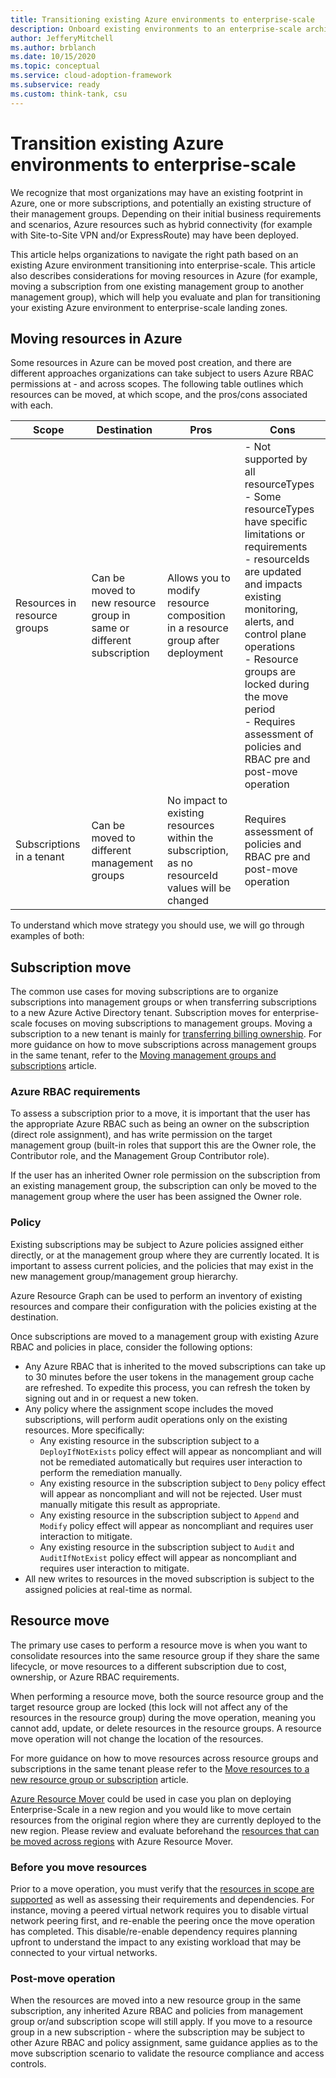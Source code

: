 ```yaml
---
title: Transitioning existing Azure environments to enterprise-scale
description: Onboard existing environments to an enterprise-scale architecture
author: JefferyMitchell
ms.author: brblanch
ms.date: 10/15/2020
ms.topic: conceptual
ms.service: cloud-adoption-framework
ms.subservice: ready
ms.custom: think-tank, csu
---
```


<!-- docutune:casing resourceType resourceTypes resourceId resourceIds -->

# Transition existing Azure environments to enterprise-scale

We recognize that most organizations may have an existing footprint in Azure, one or more subscriptions, and potentially an existing structure of their management groups. Depending on their initial business requirements and scenarios, Azure resources such as hybrid connectivity (for example with Site-to-Site VPN and/or ExpressRoute) may have been deployed.

This article helps organizations to navigate the right path based on an existing Azure environment transitioning into enterprise-scale. This article also describes considerations for moving resources in Azure (for example, moving a subscription from one existing management group to another management group), which will help you evaluate and plan for transitioning your existing Azure environment to enterprise-scale landing zones.

## Moving resources in Azure

Some resources in Azure can be moved post creation, and there are different approaches organizations can take subject to users Azure RBAC permissions at - and across scopes. The following table outlines which resources can be moved, at which scope, and the pros/cons associated with each.

| Scope | Destination | Pros | Cons |
|--|--|--|--|
| Resources in resource groups | Can be moved to new resource group in same or different subscription | Allows you to modify resource composition in a resource group after deployment | - Not supported by all resourceTypes <br> - Some resourceTypes have specific limitations or requirements <br> - resourceIds are updated and impacts existing monitoring, alerts, and control plane operations <br> - Resource groups are locked during the move period <br> - Requires assessment of policies and RBAC pre and post-move operation |
| Subscriptions in a tenant | Can be moved to different management groups | No impact to existing resources within the subscription, as no resourceId values will be changed | Requires assessment of policies and RBAC pre and post-move operation |

To understand which move strategy you should use, we will go through examples of both:

## Subscription move

The common use cases for moving subscriptions are to organize subscriptions into management groups or when transferring subscriptions to a new Azure Active Directory tenant. Subscription moves for enterprise-scale focuses on moving subscriptions to management groups. Moving a subscription to a new tenant is mainly for [transferring billing ownership](/azure/cost-management-billing/manage/billing-subscription-transfer). For more guidance on how to move subscriptions across management groups in the same tenant, refer to the [Moving management groups and subscriptions](/azure/governance/management-groups/manage#moving-management-groups-and-subscriptions) article.

### Azure RBAC requirements

To assess a subscription prior to a move, it is important that the user has the appropriate Azure RBAC such as being an owner on the subscription (direct role assignment), and has write permission on the target management group (built-in roles that support this are the Owner role, the Contributor role, and the Management Group Contributor role).

If the user has an inherited Owner role permission on the subscription from an existing management group, the subscription can only be moved to the management group where the user has been assigned the Owner role.

### Policy

Existing subscriptions may be subject to Azure policies assigned either directly, or at the management group where they are currently located. It is important to assess current policies, and the policies that may exist in the new management group/management group hierarchy.

Azure Resource Graph can be used to perform an inventory of existing resources and compare their configuration with the policies existing at the destination.

Once subscriptions are moved to a management group with existing Azure RBAC and policies in place, consider the following options:

- Any Azure RBAC that is inherited to the moved subscriptions can take up to 30 minutes before the user tokens in the management group cache are refreshed. To expedite this process, you can refresh the token by signing out and in or request a new token.
- Any policy where the assignment scope includes the moved subscriptions, will perform audit operations only on the existing resources. More specifically:
  - Any existing resource in the subscription subject to a `DeployIfNotExists` policy effect will appear as noncompliant and will not be remediated automatically but requires user interaction to perform the remediation manually.
  - Any existing resource in the subscription subject to `Deny` policy effect will appear as noncompliant and will not be rejected. User must manually mitigate this result as appropriate.
  - Any existing resource in the subscription subject to `Append` and `Modify` policy effect will appear as noncompliant and requires user interaction to mitigate.
  - Any existing resource in the subscription subject to `Audit` and `AuditIfNotExist` policy effect will appear as noncompliant and requires user interaction to mitigate.
- All new writes to resources in the moved subscription is subject to the assigned policies at real-time as normal.

## Resource move

The primary use cases to perform a resource move is when you want to consolidate resources into the same resource group if they share the same lifecycle, or move resources to a different subscription due to cost, ownership, or Azure RBAC requirements.

When performing a resource move, both the source resource group and the target resource group are locked (this lock will not affect any of the resources in the resource group) during the move operation, meaning you cannot add, update, or delete resources in the resource groups. A resource move operation will not change the location of the resources.

For more guidance on how to move resources across resource groups and subscriptions in the same tenant please refer to the [Move resources to a new resource group or subscription](/azure/azure-resource-manager/management/move-resource-group-and-subscription) article. 

[Azure Resource Mover](/azure/resource-mover/overview) could be used in case you plan on deploying Enterprise-Scale in a new region and you would like to move certain resources from the original region where they are currently deployed to the new region. Please review and evaluate beforehand the [resources that can be moved across regions](/azure/resource-mover/overview#what-resources-can-i-move-across-regions) with Azure Resource Mover.

### Before you move resources

Prior to a move operation, you must verify that the [resources in scope are supported](/azure/azure-resource-manager/management/move-support-resources) as well as assessing their requirements and dependencies. For instance, moving a peered virtual network requires you to disable virtual network peering first, and re-enable the peering once the move operation has completed. This disable/re-enable dependency requires planning upfront to understand the impact to any existing workload that may be connected to your virtual networks.

### Post-move operation

When the resources are moved into a new resource group in the same subscription, any inherited Azure RBAC and policies from management group or/and subscription scope will still apply. If you move to a resource group in a new subscription - where the subscription may be subject to other Azure RBAC and policy assignment, same guidance applies as to the move subscription scenario to validate the resource compliance and access controls.
